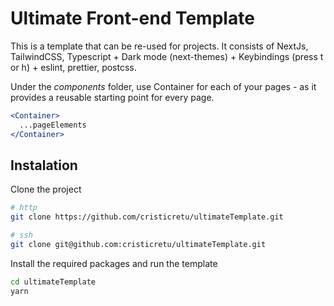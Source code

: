 # Ultimate Front-end Template

This is a template that can be re-used for projects. It consists of NextJs, TailwindCSS, Typescript + Dark mode (next-themes) + Keybindings (press t or h) + eslint, prettier, postcss.

Under the *components* folder, use Container for each of your pages - as it provides a reusable starting point for every page.

```jsx
<Container>
  ...pageElements
</Container>
```

## Instalation 

Clone the project
```bash
# http
git clone https://github.com/cristicretu/ultimateTemplate.git

# ssh
git clone git@github.com:cristicretu/ultimateTemplate.git
```

Install the required packages and run the template
```bash
cd ultimateTemplate
yarn
```
